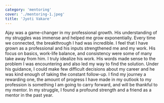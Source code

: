 ```yaml
---
category: 'mentoring'
cover: './mentoring-1.jpeg'
title: 'Jyoti Vakare'
---
```


Ajay was a game-changer in my professional growth. His understanding of my struggles was immense and helped me grow exponentially.
Every time we connected, the breakthrough I had was incredible.
I feel that I have grown as a professional and his inputs strengthened me and my work.
His focus on basics, work-life balance, and consistency were some of many take away from him.
I truly idealize his work.
His words made sense to the problem I was encountering and also led my way to find the solution.
Under his guidance, I could make few difficult decisions about my career and he was kind enough of taking the constant follow-up.
I find my journey a rewarding one, the amount of progress I have made in my outlook to my profession is something I am going to carry forward, and will be thankful to my mentor.
In my struggle, I found a profound strength and a friend as a mentor in the past year.

